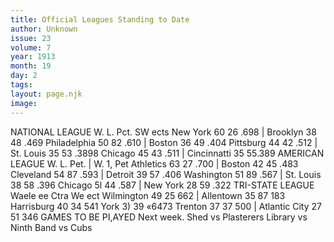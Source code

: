 ```yaml
---
title: Official Leagues Standing to Date
author: Unknown
issue: 23
volume: 7
year: 1913
month: 19
day: 2
tags:
layout: page.njk
image:
---
```

NATIONAL LEAGUE W. L. Pct. SW ects New York 60 26 .698 | Brooklyn 38 48 .469 Philadelphia 50 82 .610 | Boston 36 49 .404 Pittsburg 44 42 .512 | St. Louis 35 53 .3898 Chicago 45 43 .511 | Cincinnatti 35 55.389 AMERICAN LEAGUE W. L. Pet. | W. 1, Pet Athletics 63 27 .700 | Boston 42 45 .483 Cleveland 54 87 .593 | Detroit 39 57 .406 Washington 51 89 .567 | St. Louis 38 58 .396 Chicago 5l 44 .587 | New York 28 59 .322 TRI-STATE LEAGUE Waele ee Ctra We ect Wilmington 49 25 662 | Allentown 35 87 183 Harrisburg 40 34 541 York 3) 39 «6473 Trenton 37 37 500 | Atlantic City 27 51 346 GAMES TO BE PI,AYED Next week. Shed vs Plasterers Library vs Ninth Band vs Cubs 


